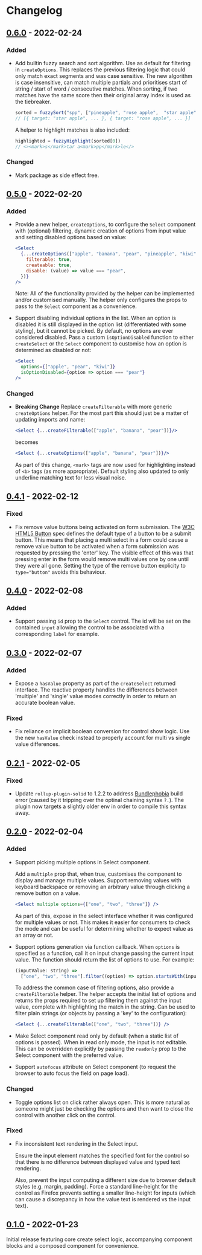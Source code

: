 # Changelog

## [0.6.0] - 2022-02-24

### Added

- Add builtin fuzzy search and sort algorithm. Use as default for filtering in
  `createOptions`. This replaces the previous filtering logic that could only
  match exact segments and was case sensitive. The new algorithm is case
  insensitive, can match multiple partials and prioritises start of string /
  start of word / consecutive matches. When sorting, if two matches have the
  same score then their original array index is used as the tiebreaker.

  ```js
  sorted = fuzzySort("spp", ["pineapple", "rose apple",  "star apple"])
  // [{ target: "star apple", ... }, { target: "rose apple", ... }]
  ```

  A helper to highlight matches is also included:

  ```jsx
  highlighted = fuzzyHighlight(sorted[0])
  // <><mark>s</mark>tar a<mark>pp</mark>le</>
  ```

### Changed

- Mark package as side effect free.

## [0.5.0] - 2022-02-20

### Added

- Provide a new helper, `createOptions`, to configure the `Select` component
  with (optional) filtering, dynamic creation of options from input value and
  setting disabled options based on value:

  ```jsx
  <Select
    {...createOptions(["apple", "banana", "pear", "pineapple", "kiwi"], {
      filterable: true,
      createable: true,
      disable: (value) => value === "pear",
    })}
  />
  ```

  Note: All of the functionality provided by the helper can be implemented
  and/or customised manually. The helper only configures the props to pass to
  the `Select` component as a convenience.

- Support disabling individual options in the list. When an option is disabled
  it is still displayed in the option list (differentiated with some styling),
  but it cannot be picked. By default, no options are ever considered disabled.
  Pass a custom `isOptionDisabled` function to either `createSelect` or the
  `Select` component to customise how an option is determined as disabled or
  not:

  ```jsx
  <Select
    options={["apple", "pear", "kiwi"]}
    isOptionDisabled={option => option === "pear"}
  />
  ```

### Changed

- **Breaking Change** Replace `createFilterable` with more generic
  `createOptions` helper. For the most part this should just be a matter of
  updating imports and name:

  ```jsx
  <Select {...createFilterable(["apple", "banana", "pear"])}/>
  ```

  becomes

  ```jsx
  <Select {...createOptions(["apple", "banana", "pear"])}/>
  ```

  As part of this change, `<mark>` tags are now used for highlighting instead of
  `<b>` tags (as more appropriate). Default styling also updated to only
  underline matching text for less visual noise.

## [0.4.1] - 2022-02-12

### Fixed

- Fix remove value buttons being activated on form submission. The [W3C HTML5
  Button](https://www.w3.org/TR/2011/WD-html5-20110525/the-button-element.html)
  spec defines the default type of a button to be a submit button. This means
  that placing a multi select in a form could cause a remove value button to be
  activated when a form submission was requested by pressing the 'enter' key.
  The visible effect of this was that pressing enter in the form would remove
  multi values one by one until they were all gone. Setting the type of the
  remove button explicity to `type="button"` avoids this behaviour.

## [0.4.0] - 2022-02-08

### Added

- Support passing `id` prop to the `Select` control. The id will be set on the
  contained `input` allowing the control to be associated with a corresponding
  `label` for example.

## [0.3.0] - 2022-02-07

### Added

- Expose a `hasValue` property as part of the `createSelect` returned interface.
  The reactive property handles the differences between 'multiple' and 'single'
  value modes correctly in order to return an accurate boolean value.

### Fixed

- Fix reliance on implicit boolean conversion for control show logic. Use the
  new `hasValue` check instead to properly account for multi vs single value
  differences.

## [0.2.1] - 2022-02-05

### Fixed

- Update `rollup-plugin-solid` to 1.2.2 to address
  [Bundlephobia](bundlephobia.com) build error (caused by it tripping over the
  optinal chaining syntax `?.`). The plugin now targets a slightly older env in
  order to compile this syntax away.

## [0.2.0] - 2022-02-04

### Added

- Support picking multiple options in Select component.

  Add a `multiple` prop that, when true, customises the component to display and
  manage multiple values. Support removing values with keyboard backspace or
  removing an arbitrary value through clicking a remove button on a value.

  ```jsx
  <Select multiple options={["one", "two", "three"]} />
  ```

  As part of this, expose in the select interface whether it was configured for
  multiple values or not. This makes it easier for consumers to check the mode
  and can be useful for determining whether to expect value as an array or not.

- Support options generation via function callback. When `options` is specified
  as a function, call it on input change passing the current input value. The
  function should return the list of options to use. For example:

  ```js
  (inputValue: string) =>
    ["one", "two", "three"].filter((option) => option.startsWith(inputValue));
  ```

  To address the common case of filtering options, also provide a
  `createFilterable` helper. The helper accepts the initial list of options and
  returns the props required to set up filtering them against the input value,
  complete with highlighting the match in the string. Can be used to filter
  plain strings (or objects by passing a 'key' to the configuration):

  ```jsx
  <Select {...createFilterable(["one", "two", "three"])} />
  ```

- Make Select component read only by default (when a static list of options is
  passed). When in read only mode, the input is not editable. This can be
  overridden explicitly by passing the `readonly` prop to the Select component
  with the preferred value.

- Support `autofocus` attribute on Select component (to request the browser to
  auto focus the field on page load).

### Changed

- Toggle options list on click rather always open. This is more natural as
  someone might just be checking the options and then want to close the control
  with another click on the control.

### Fixed

- Fix inconsistent text rendering in the Select input.

  Ensure the input element matches the specified font for the control so that
  there is no difference between displayed value and typed text rendering.

  Also, prevent the input computing a different size due to browser default
  styles (e.g. margin, padding). Force a standard line-height for the control
  as Firefox prevents setting a smaller line-height for inputs (which can cause
  a discrepancy in how the value text is rendered vs the input text).

## [0.1.0] - 2022-01-23

Initial release featuring core create select logic, accompanying component
blocks and a composed component for convenience.

<!-- prettier-ignore -->
[Unreleased]: https://github.com/thisbeyond/solid-select/compare/0.6.0...HEAD

[0.6.0]: https://github.com/thisbeyond/solid-select/compare/0.5.0...0.6.0
[0.5.0]: https://github.com/thisbeyond/solid-select/compare/0.4.1...0.5.0
[0.4.1]: https://github.com/thisbeyond/solid-select/compare/0.4.0...0.4.1
[0.4.0]: https://github.com/thisbeyond/solid-select/compare/0.3.0...0.4.0
[0.3.0]: https://github.com/thisbeyond/solid-select/compare/0.2.1...0.3.0
[0.2.1]: https://github.com/thisbeyond/solid-select/compare/0.2.0...0.2.1
[0.2.0]: https://github.com/thisbeyond/solid-select/compare/0.1.0...0.2.0
[0.1.0]: https://github.com/thisbeyond/solid-select/compare/null...0.1.0
